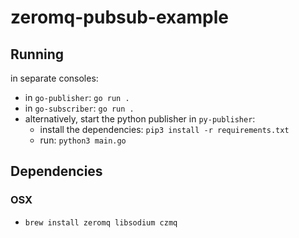 # zeromq-pubsub-example

## Running

in separate consoles:

- in `go-publisher`: `go run .`
- in `go-subscriber`: `go run .`
- alternatively, start the python publisher in `py-publisher`:
  - install the dependencies: `pip3 install -r requirements.txt`
  - run: `python3 main.go`

## Dependencies

### OSX

- `brew install zeromq libsodium czmq` 
